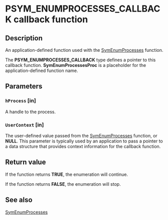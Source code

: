 # PSYM_ENUMPROCESSES_CALLBACK callback function

## Description

An application-defined function used with the [SymEnumProcesses](https://learn.microsoft.com/windows/desktop/api/dbghelp/nf-dbghelp-symenumprocesses) function.

The **PSYM_ENUMPROCESSES_CALLBACK** type defines a pointer to this callback function.
**SymEnumProcessesProc** is a placeholder for the application-defined function name.

## Parameters

### `hProcess` [in]

A handle to the process.

### `UserContext` [in]

The user-defined value passed from the
[SymEnumProcesses](https://learn.microsoft.com/windows/desktop/api/dbghelp/nf-dbghelp-symenumprocesses) function, or **NULL**. This parameter is typically used by an application to pass a pointer to a data structure that provides context information for the callback function.

## Return value

If the function returns **TRUE**, the enumeration will continue.

If the function returns **FALSE**, the enumeration will stop.

## See also

[SymEnumProcesses](https://learn.microsoft.com/windows/desktop/api/dbghelp/nf-dbghelp-symenumprocesses)